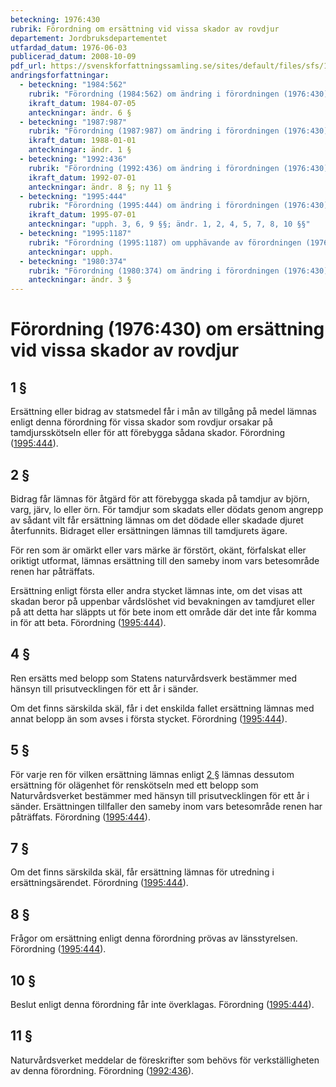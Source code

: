 ```yaml
---
beteckning: 1976:430
rubrik: Förordning om ersättning vid vissa skador av rovdjur
departement: Jordbruksdepartementet
utfardad_datum: 1976-06-03
publicerad_datum: 2008-10-09
pdf_url: https://svenskforfattningssamling.se/sites/default/files/sfs/1976-06/SFS1976-430.pdf
andringsforfattningar:
  - beteckning: "1984:562"
    rubrik: "Förordning (1984:562) om ändring i förordningen (1976:430) om ersättning vid vissa skador av rovdjur"
    ikraft_datum: 1984-07-05
    anteckningar: ändr. 6 §
  - beteckning: "1987:987"
    rubrik: "Förordning (1987:987) om ändring i förordningen (1976:430) om ersättning vid vissa skador av rovdjur"
    ikraft_datum: 1988-01-01
    anteckningar: ändr. 1 §
  - beteckning: "1992:436"
    rubrik: "Förordning (1992:436) om ändring i förordningen (1976:430) om ersättning vid vissa skador av rovdjur"
    ikraft_datum: 1992-07-01
    anteckningar: ändr. 8 §; ny 11 §
  - beteckning: "1995:444"
    rubrik: "Förordning (1995:444) om ändring i förordningen (1976:430) om ersättning vid vissa skador av rovdjur"
    ikraft_datum: 1995-07-01
    anteckningar: "upph. 3, 6, 9 §§; ändr. 1, 2, 4, 5, 7, 8, 10 §§"
  - beteckning: "1995:1187"
    rubrik: "Förordning (1995:1187) om upphävande av förordningen (1976:430) om ersättning vid vissa skador av rovdjur"
    anteckningar: upph.
  - beteckning: "1980:374"
    rubrik: "Förordning (1980:374) om ändring i förordningen (1976:430) om ersättning vid vissa skador av rovdjur"
    anteckningar: ändr. 3 §
---
```


# Förordning (1976:430) om ersättning vid vissa skador av rovdjur

## 1 §

Ersättning eller bidrag av statsmedel får i mån av tillgång på medel lämnas enligt denna förordning för vissa skador som rovdjur orsakar på tamdjursskötseln eller för att förebygga sådana skador. Förordning ([1995:444](https://selex.se/eli/sfs/1995/444)).

## 2 §

Bidrag får lämnas för åtgärd för att förebygga skada på tamdjur av björn, varg, järv, lo eller örn. För tamdjur som skadats eller dödats genom angrepp av sådant vilt får ersättning lämnas om det dödade eller skadade djuret återfunnits. Bidraget eller ersättningen lämnas till tamdjurets ägare.

För ren som är omärkt eller vars märke är förstört, okänt, förfalskat eller oriktigt utformat, lämnas ersättning till den sameby inom vars betesområde renen har påträffats.

Ersättning enligt första eller andra stycket lämnas inte, om det visas att skadan beror på uppenbar vårdslöshet vid bevakningen av tamdjuret eller på att detta har släppts ut för bete inom ett område där det inte får komma in för att beta. Förordning ([1995:444](https://selex.se/eli/sfs/1995/444)).

## 4 §

Ren ersätts med belopp som Statens naturvårdsverk bestämmer med hänsyn till prisutvecklingen för ett år i sänder.

Om det finns särskilda skäl, får i det enskilda fallet ersättning lämnas med annat belopp än som avses i första stycket. Förordning ([1995:444](https://selex.se/eli/sfs/1995/444)).

## 5 §

För varje ren för vilken ersättning lämnas enligt [2 §](#2) lämnas dessutom ersättning för olägenhet för renskötseln med ett belopp som Naturvårdsverket bestämmer med hänsyn till prisutvecklingen för ett år i sänder. Ersättningen tillfaller den sameby inom vars betesområde renen har påträffats. Förordning ([1995:444](https://selex.se/eli/sfs/1995/444)).

## 7 §

Om det finns särskilda skäl, får ersättning lämnas för utredning i ersättningsärendet. Förordning ([1995:444](https://selex.se/eli/sfs/1995/444)).

## 8 §

Frågor om ersättning enligt denna förordning prövas av länsstyrelsen. Förordning ([1995:444](https://selex.se/eli/sfs/1995/444)).

## 10 §

Beslut enligt denna förordning får inte överklagas. Förordning ([1995:444](https://selex.se/eli/sfs/1995/444)).

## 11 §

Naturvårdsverket meddelar de föreskrifter som behövs för verkställigheten av denna förordning. Förordning ([1992:436](https://selex.se/eli/sfs/1992/436)).